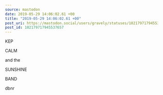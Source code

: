 ```yaml
---
source: mastodon
date: 2019-05-29 14:06:02.61 +00
title: "2019-05-29 14:06:02.61 +00"
post_uri: https://mastodon.social/users/gravely/statuses/102179717945537657
post_id: 102179717945537657
---
```

KEP

CALM

and the

SUNSHINE

BAND

dbnr


